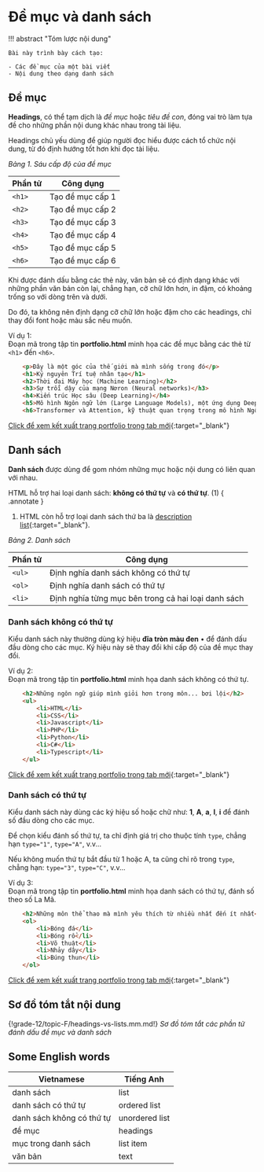 # Đề mục và danh sách

!!! abstract "Tóm lược nội dung"

    Bài này trình bày cách tạo:

    - Các đề mục của một bài viết
    - Nội dung theo dạng danh sách

## Đề mục

**Headings**, có thể tạm dịch là *đề mục* hoặc *tiêu đề con*, đóng vai trò làm tựa đề cho những phần nội dung khác nhau trong tài liệu.

Headings chủ yếu dùng để giúp người đọc hiểu được cách tổ chức nội dung, từ đó định hướng tốt hơn khi đọc tài liệu.

*Bảng 1. Sáu cấp độ của đề mục*

| Phần tử | Công dụng |
| --- | --- |
| `<h1>` | Tạo đề mục cấp 1 |
| `<h2>` | Tạo đề mục cấp 2 |
| `<h3>` | Tạo đề mục cấp 3 |
| `<h4>` | Tạo đề mục cấp 4 |
| `<h5>` | Tạo đề mục cấp 5 |
| `<h6>` | Tạo đề mục cấp 6 |

Khi được đánh dấu bằng các thẻ này, văn bản sẽ có định dạng khác với những phần văn bản còn lại, chẳng hạn, cỡ chữ lớn hơn, in đậm, có khoảng trống so với dòng trên và dưới.

Do đó, ta không nên định dạng cỡ chữ lớn hoặc đậm cho các headings, chỉ thay đổi font hoặc màu sắc nếu muốn.

Ví dụ 1:  
Đoạn mã trong tập tin **portfolio.html** minh họa các đề mục bằng các thẻ từ `<h1>` đến `<h6>`.

``` html title="portfolio.html" linenums="35"
    <p>Đây là một góc của thế giới mà mình sống trong đó</p>
    <h1>Kỷ nguyên Trí tuệ nhân tạo</h1>
    <h2>Thời đại Máy học (Machine Learning)</h2>
    <h3>Sự trỗi dậy của mạng Nơron (Neural networks)</h3>
    <h4>Kiến trúc Học sâu (Deep Learning)</h4>
    <h5>Mô hình Ngôn ngữ lớn (Large Language Models), một ứng dụng Deep Learning</h5>
    <h6>Transformer và Attention, kỹ thuật quan trọng trong mô hình Ngôn ngữ lớn</h6>
```

[Click để xem kết xuất trang portfolio trong tab mới](headings-vs-lists/portfolio-1.html#end){:target="_blank"}

## Danh sách

**Danh sách** được dùng để gom nhóm những mục hoặc nội dung có liên quan với nhau.

HTML hỗ trợ hai loại danh sách: **không có thứ tự** và **có thứ tự**. (1)
{ .annotate }

1.  HTML còn hỗ trợ loại danh sách thứ ba là [description list](https://www.w3schools.com/html/html_lists_other.asp){:target="_blank"}.

*Bảng 2. Danh sách*

| Phần tử | Công dụng |
| --- | --- |
| `<ul>` | Định nghĩa danh sách không có thứ tự |
| `<ol>` | Định nghĩa danh sách có thứ tự |
| `<li>` | Định nghĩa từng mục bên trong cả hai loại danh sách |

### Danh sách không có thứ tự

Kiểu danh sách này thường dùng ký hiệu **đĩa tròn màu đen** &#8226; để đánh dấu đầu dòng cho các mục. Ký hiệu này sẽ thay đổi khi cấp độ của đề mục thay đổi.

Ví dụ 2:  
Đoạn mã trong tập tin **portfolio.html** minh họa danh sách không có thứ tự.

``` html title="portfolio.html" linenums="43"
    <h2>Những ngôn ngữ giúp mình giỏi hơn trong môn... bơi lội</h2>
    <ul>
        <li>HTML</li>
        <li>CSS</li>
        <li>Javascript</li>
        <li>PHP</li>
        <li>Python</li>
        <li>C#</li>
        <li>Typescript</li>    
    </ul>
```

[Click để xem kết xuất trang portfolio trong tab mới](headings-vs-lists/portfolio-2.html#end){:target="_blank"}

### Danh sách có thứ tự

Kiểu danh sách này dùng các ký hiệu số hoặc chữ như: **1**, **A**, **a**, **I**, **i** để đánh số đầu dòng cho các mục.

Để chọn kiểu đánh số thứ tự, ta chỉ định giá trị cho thuộc tính `type`, chẳng hạn `type="1"`, `type="A"`, v.v...

Nếu không muốn thứ tự bắt đầu từ 1 hoặc A, ta cũng chỉ rõ trong `type`, chẳng hạn: `type="3"`, `type="C"`, v.v...

Ví dụ 3:  
Đoạn mã trong tập tin **portfolio.html** minh họa danh sách có thứ tự, đánh số theo số La Mã.

``` html title="portfolio.html" linenums="54"
    <h2>Những môn thể thao mà mình yêu thích từ nhiều nhất đến ít nhất</h2>
    <ol>
        <li>Bóng đá</li>
        <li>Bóng rổ</li>
        <li>Võ thuật</li>
        <li>Nhảy dây</li>
        <li>Búng thun</li>
    </ol>
```

[Click để xem kết xuất trang portfolio trong tab mới](headings-vs-lists/portfolio-3.html#end){:target="_blank"}

## Sơ đồ tóm tắt nội dung

{!grade-12/topic-F/headings-vs-lists.mm.md!}
*Sơ đồ tóm tắt các phần tử đánh dấu đề mục và danh sách*

## Some English words

| Vietnamese | Tiếng Anh | 
| --- | --- |
| danh sách | list |
| danh sách có thứ tự | ordered list |
| danh sách không có thứ tự | unordered list |
| đề mục | headings |
| mục trong danh sách | list item |
| văn bản | text |
